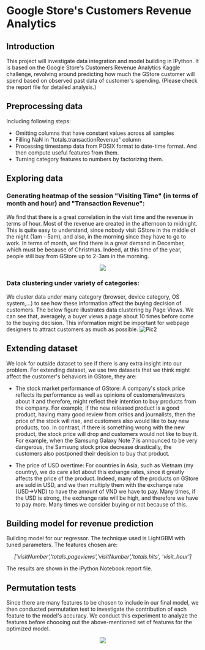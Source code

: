 

# Google Store's Customers Revenue Analytics

## Introduction
This project will investigate data integration and model building in IPython. It is based on the Google Store's Customers Revenue Analytics Kaggle challenge, revolving around predicting how much the GStore customer will spend based on observed past data of customer's spending.
(Please check the report file for detailed analysis.)

## Preprocessing data
Including following steps:
- Omitting columns that have constant values across all samples
- Filling NaN in "totals.transactionRevenue" column
- Processing timestamp data from POSIX format to date-time format. And then compute useful features from them.
- Turning category features to numbers by factorizing them. 

## Exploring data
### Generating heatmap of the session "Visiting Time" (in terms of month and hour) and "Transaction Revenue":
We find that there is a great correlation in the visit time and the revenue in terms of hour. Most of the revenue are created in the afternoon to midnight. This is quite easy to understand, since nobody visit GStore in the middle of the night (1am - 5am), and also, in the morning since they have to go to work.
In terms of month, we find there is a great demand in December, which must be because of Christmas. Indeed, at this time of the year, people still buy from GStore up to 2-3am in the morning.

<p align="center">
  <img  src="../master/illustrations/heatmap.png">
</p>

### Data clustering under variety of categories:
We cluster data under many category (browser, device category, OS system,...) to see how these information affect the buying decision of customers.
The below figure illustrates data clustering by Page Views. We can see that, averagely, a buyer views a page about 10 times before come to the buying decision. This information might be important for webpage designers to attract customers as much as possible.
![Pic2](../master/illustrations/behaviors.png)

## Extending dataset
We look for outside dataset to see if there is any extra insight into our problem. For extending dataset, we use two datasets that we think might affect the customer's behaviors in GStore, they are:
- The stock market performance of GStore:
A company's stock price reflects its performance as well as opinions of customers/investors about it and therefore, might reflect their intention to buy products from the company. For example, if the new released product is a good product, having many good review from critics and journalists, then the price of the stock will rise, and customers also would like to buy new products, too. In contrast, if there is something wrong with the new product, the stock price will drop and customers would not like to buy it. For example, when the Samsung Galaxy Note 7 is announced to be very dangerous, the Samsung stock price decrease drastically, the customers also postponed their decision to buy that product.
 
- The price of USD overtime:
For countries in Asia, such as Vietnam (my country), we do care allot about this exhange rates, since it greatly affects the price of the product. Indeed, many of the products on GStore are sold in USD, and we then multiply them with the exchange rate (USD->VND) to have the amount of VND we have to pay. Many times, if the USD is strong, the exchange rate will be high, and therefore we have to pay more. Many times we consider buying or not because of this. 


## Building model for revenue prediction
Building model for our regressor. The technique used is LightGBM with tuned parameters. 
The features chosen are: 

<p align="center">
  <i> ['visitNumber','totals.pageviews','visitNumber','totals.hits', 'visit_hour'] </i>
</p>

The results are shown in the iPython Notebook report file.

## Permutation tests 
Since there are many features to be chosen to include in our final model, we then conducted permutation test to investigate the contribution of each feature to the model's accuracy. We conduct this experiment to analyze the features before choooing out the above-mentioned set of features for the optimized model.

<p align="center">
  <img  src="../master/illustrations/All_permutation_test.jpg">
</p>








